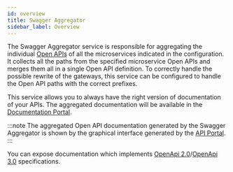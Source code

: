 ```yaml
---
id: overview
title: Swagger Aggregator
sidebar_label: Overview
---
```

The Swagger Aggregator service is responsible for aggregating the individual [Open APIs](https://swagger.io/resources/open-api/) of all the microservices indicated in the configuration. It collects all the paths from the specified microservice Open APIs and merges them all in a single Open API definition. To correctly handle the possible rewrite of the gateways, this service can be configured to handle the Open API paths with the correct prefixes.

This service allows you to always have the right version of documentation of your APIs. The aggregated documentation will be available in the [Documentation Portal](../../development_suite/api-portal/api-documentations).

:::note
The aggregated Open API documentation generated by the Swagger Aggregator is shown by the graphical interface generated by the [API Portal](../api-portal/10_overview.md).
:::

You can expose documentation which implements [OpenApi 2.0](https://swagger.io/specification/v2/)/[OpenApi 3.0](https://swagger.io/specification/) specifications.
